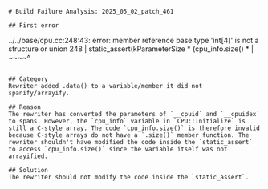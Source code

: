 ```
# Build Failure Analysis: 2025_05_02_patch_461

## First error

```
../../base/cpu.cc:248:43: error: member reference base type 'int[4]' is not a structure or union
  248 |   static_assert(kParameterSize * (cpu_info.size() *
      |                                   ~~~~~~~~^~~~~
```

## Category
Rewriter added .data() to a variable/member it did not spanify/arrayify.

## Reason
The rewriter has converted the parameters of `__cpuid` and `__cpuidex` to spans. However, the `cpu_info` variable in `CPU::Initialize` is still a C-style array. The code `cpu_info.size()` is therefore invalid because C-style arrays do not have a `.size()` member function. The rewriter shouldn't have modified the code inside the `static_assert` to access `cpu_info.size()` since the variable itself was not arrayified.

## Solution
The rewriter should not modify the code inside the `static_assert`.